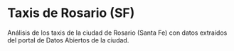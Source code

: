 # Taxis de Rosario (SF)
Análisis de los taxis de la ciudad de Rosario (Santa Fe) con datos extraídos del portal de Datos Abiertos de la ciudad.
